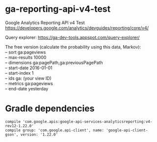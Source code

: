 # ga-reporting-api-v4-test
Google Analytics Reporting API v4 Test
https://developers.google.com/analytics/devguides/reporting/core/v4/

Query explorer:
https://ga-dev-tools.appspot.com/query-explorer/

The free version (calculate the probability using this data, Markov):  
– sort ga:pageviews    
– max-results 10000  
– dimensions ga:pagePath,ga:previousPagePath  
– start-date 2016-01-01  
– start-index 1  
– ids ga: (your view ID)  
– metrics ga:pageviews  
– end-date yesterday  

# Gradle dependencies
	compile 'com.google.apis:google-api-services-analyticsreporting:v4-rev12-1.22.0'
	compile group: 'com.google.api-client', name: 'google-api-client-gson', version: '1.22.0'
